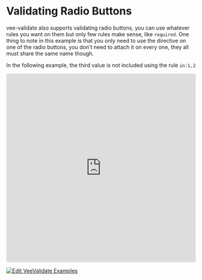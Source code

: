 # Validating Radio Buttons

vee-validate also supports validating radio buttons, you can use whatever rules you want on them but only few rules make sense, like `required`. One thing to note in this example is that you only need to use the directive on one of the radio buttons, you don't need to attach it on every one, they all must share the same name though.

In the following example, the third value is not included using the rule `in:1,2`

<iframe src="https://codesandbox.io/embed/y3504yr0l1?initialpath=%2Fradio&module=%2Fsrc%2Fcomponents%2FRadio.vue&view=preview" style="width:100%; height:500px; border:0; border-radius: 4px; overflow:hidden;" sandbox="allow-modals allow-forms allow-popups allow-scripts allow-same-origin"></iframe>

[![Edit VeeValidate Examples](https://codesandbox.io/static/img/play-codesandbox.svg)](https://codesandbox.io/s/y3504yr0l1?initialpath=%2Fradio&module=%2Fsrc%2Fcomponents%2FRadio.vue)
